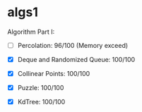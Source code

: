 # algs1

Algorithm Part I:

- [ ] Percolation: 96/100 (Memory exceed) 
- [x] Deque and Randomized Queue: 100/100
- [x] Collinear Points: 100/100
- [x] Puzzle: 100/100
- [x] KdTree: 100/100

